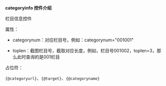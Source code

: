**categoryinfo 控件介绍**

栏目信息控件

属性：

- categorynum：对应栏目号，例如：categorynum="001001" 

- toplen：截图栏目号，截取对应长度，例如，栏目号001002，toplen=3，那么此时查询的是001栏目

占位符：

`{@categoryurl}`、`{@target}`、`{@categoryname}`